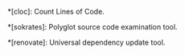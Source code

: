 *[cloc]: Count Lines of Code.

*[sokrates]: Polyglot source code examination tool.

*[renovate]: Universal dependency update tool.
